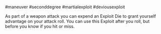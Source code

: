 #maneuver #seconddegree #martialexploit #deviousexploit 

As part of a weapon attack you can expend an Exploit Die to grant yourself advantage on your attack roll. You can use this Exploit after you roll, but before you know if you hit or miss.
